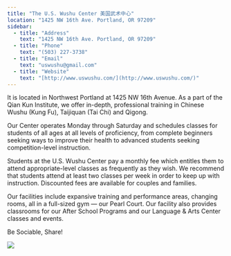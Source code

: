 ```yaml
---
title: "The U.S. Wushu Center 美国武术中心"
location: "1425 NW 16th Ave. Portland, OR 97209"
sidebar:
  - title: "Address"
    text: "1425 NW 16th Ave. Portland, OR 97209"
  - title: "Phone"
    text: "(503) 227-3738"
  - title: "Email"
    text: "uswushu@gmail.com"
  - title: "Website"
    text: "[http://www.uswushu.com/](http://www.uswushu.com/)"
---
```


It is located in Northwest Portland at 1425 NW 16th Avenue. As a part of the Qian Kun Institute, we offer in-depth, professional training in Chinese Wushu (Kung Fu), Taijiquan (Tai Chi) and Qigong.

Our Center operates Monday through Saturday and schedules classes for students of all ages at all levels of proficiency, from complete beginners seeking ways to improve their health to advanced students seeking competition-level instruction.

Students at the U.S. Wushu Center pay a monthly fee which entitles them to attend appropriate-level classes as frequently as they wish. We recommend that students attend at least two classes per week in order to keep up with instruction. Discounted fees are available for couples and families.

Our facilities include expansive training and performance areas, changing rooms, all in a full-sized gym — our Pearl Court. Our facility also provides classrooms for our After School Programs and our Language & Arts Center classes and events.

Be Sociable, Share!

![](https://res.cloudinary.com/dhngj18do/image/upload/f_auto,q_auto/v1/images/activities/us-wushu-center_x1dfq7dvfd4ju3mjt0f4)
